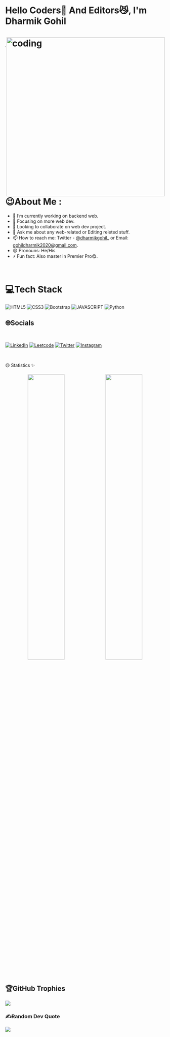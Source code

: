 <h1 align="left">  Hello  Coders🚀 And Editors😼, I'm Dharmik Gohil
<br>
</br>



<img align="right" alt="coding" width="500"  src="https://cdn.dribbble.com/users/260312/screenshots/2553737/antnodeskdb.gif">

----------------------------------------------------------------------
# 😉About Me :
- 🔭 I’m currently working on backend web.
- 🌱 Focusing on more web dev.
- 👯 Looking to collaborate on web dev project.
- 💬 Ask me about any web-related or Editing releted stuff.
- 📫 How to reach me: Twitter - <a href="https://twitter.com/dharmikgohil_">@dharmikgohil_</a> or Email: gohildharmik2020@gmail.com.
- 😄 Pronouns: He/His
- ⚡ Fun fact: Also master in Premier Pro😋.
  
<br/>
 


# 💻Tech Stack
![HTML5](https://img.shields.io/badge/html5-%23E34F26.svg?style=for-the-badge&logo=html5&logoColor=white) ![CSS3](https://img.shields.io/badge/css3-%231572B6.svg?style=for-the-badge&logo=css3&logoColor=white) ![Bootstrap](https://img.shields.io/badge/bootstrap-%23563D7C.svg?style=for-the-badge&logo=bootstrap&logoColor=white) ![JAVASCRIPT](https://img.shields.io/badge/javascript-%23777BB4.svg?style=for-the-badge&logo=javascript&logoColor=white) 
![Python](https://img.shields.io/badge/python-3670A0?style=for-the-badge&logo=python&logoColor=ffdd54) 


## 🌐Socials
<br/>

[![LinkedIn](https://img.shields.io/badge/LinkedIn-%230077B5.svg?logo=linkedin&logoColor=white)](https://linkedin.com/in/dharmikgohil) [![Leetcode](https://img.shields.io/badge/Leetcode-%230077B5.svg?logo=leetcode&logoColor=white)](https://linkedin.com/in/dharmikgohil) 
[![Twitter](https://img.shields.io/badge/Twitter-%231DA1F2.svg?logo=Twitter&logoColor=white)](https://twitter.com/anshrathodfr) 
[![Instagram](https://img.shields.io/badge/Instagram-%23E4405F.svg?logo=Instagram&logoColor=white)](https://instagram.com/anshrathodfr)  

<br/>

🟡 Statistics ✨
<br />

<div align="center">
  <img width="48%" src="https://github-readme-stats.vercel.app/api?username=dharmikgohil&theme=radical&show_icons=true" />
  <img width="48%" src="https://github-readme-streak-stats.herokuapp.com/?user=dharmikgohil&theme=radical&show_icons=true" />
</div>
  
<!-- ![github graph](https://activity-graph.herokuapp.com/graph?username=dharmikgohil&theme=react-dark&hide_border=true) -->
<br>

## 🏆GitHub Trophies
![](https://github-profile-trophy.vercel.app/?username=dharmikgohil&theme=nord&no-frame=true&no-bg=false&margin-w=4)

### ✍️Random Dev Quote
![](https://quotes-github-readme.vercel.app/api?type=horizontal&theme=dark)

